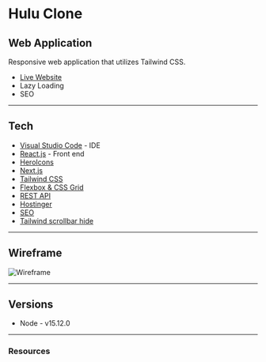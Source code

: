# Hulu Clone

## Web Application

Responsive web application that utilizes Tailwind CSS.
- [Live Website]()
- Lazy Loading
- SEO

---

## Tech

- [Visual Studio Code](https://code.visualstudio.com/) - IDE
- [React.js](https://reactjs.org/docs/hello-world.html) - Front end
- [HeroIcons](https://heroicons.com/)
- [Next.js](https://nextjs.org/)
- [Tailwind CSS](https://tailwindcss.com/)
- [Flexbox & CSS Grid]()
- [REST API]()
- [Hostinger]()
- [SEO]()
- [Tailwind scrollbar hide](https://www.npmjs.com/package/tailwind-scrollbar-hide)

---

## Wireframe

![Wireframe]()

---

## Versions

- Node - v15.12.0

---

### Resources
